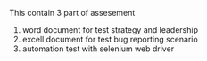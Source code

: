 This contain 3 part of assesement 
1. word document for test strategy and leadership
2. excell document for test bug reporting scenario
3. automation test with selenium web driver

